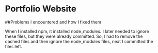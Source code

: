 # Portfolio Website

##Problems I encountered and how I fixed them

When I installed npm, it installed node_modules. I later needed to ignore these files,
but they were already committed. So, I had to remove the cached files and then ignore the
node_modules files, next I committed the files left.

 
